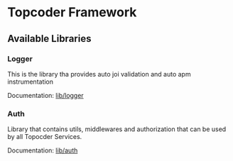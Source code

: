 # Topcoder Framework

## Available Libraries

### Logger

This is the library tha provides auto joi validation and auto apm instrumentation

Documentation: [lib/logger](./src/lib/logger/README.md)

### Auth

Library that contains utils, middlewares and authorization that can be used by all Topocder Services.

Documentation: [lib/auth](./src/lib/auth/README.md)
